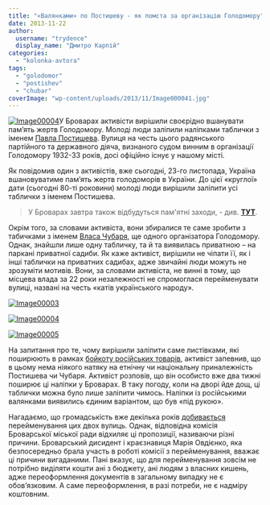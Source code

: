 ```yaml
---
title: "«Валянками» по Постишеву - як помста за організацію Голодомору"
date: 2013-11-22
author: 
  username: "trydence"
  display_name: "Дмитро Карпій"
categories: 
  - "kolonka-avtora"
tags: 
  - "golodomor"
  - "postishev"
  - "chubar"
coverImage: "wp-content/uploads/2013/11/Image000041.jpg"
---
```


[![Image00004](https://mpz.brovary.org/wp-content/uploads/2013/11/Image000041.jpg)](https://mpz.brovary.org/wp-content/uploads/2013/11/Image000041.jpg)У Броварах активісти вирішили своєрідно вшанувати пам’ять жертв Голодомору. Молоді люди заліпили наліпками таблички з іменем [Павла Постишева](https://uk.wikipedia.org/wiki/%D0%9F%D0%BE%D1%81%D1%82%D0%B8%D1%88%D0%B5%D0%B2_%D0%9F%D0%B0%D0%B2%D0%BB%D0%BE_%D0%9F%D0%B5%D1%82%D1%80%D0%BE%D0%B2%D0%B8%D1%87). Вулиця на честь цього радянського партійного та державного діяча, визнаного судом винним в організації Голодомору 1932-33 років, досі офіційно існує у нашому місті.

Як повідомив один з активістів, вже сьогодні, 23-го листопада, Україна вшановуватиме пам’ять жертв голодоморів в України. До цієї «круглої» дати (сьогодні 80-ті роковини) молоді люди вирішили заліпити усі таблички з іменем Постишева.

> У Броварах завтра також відбудуться пам'ятні заходи, - див. **[ТУТ](https://mpz.brovary.org/tsogo-tizhnya-u-brovarah-vidbudutsya-nizka-zahodiv-iz-vshanuvannya-zhertv-golodomoru/)**.

Окрім того, за словами активіста, вони збиралися те саме зробити з табичками з іменем [Власа Чубаря](https://uk.wikipedia.org/wiki/%D0%A7%D1%83%D0%B1%D0%B0%D1%80_%D0%92%D0%BB%D0%B0%D1%81_%D0%AF%D0%BA%D0%BE%D0%B2%D0%B8%D1%87), ще одного організатора Голодомору. Однак, знайшли лише одну табличку, та й та виявилась приватною – на паркані приватної садиби. Як каже активіст, вирішили не чіпати її, як і інші таблички на приватних садибах, адже звичайні люди можуть не зрозуміти мотивів. Вони, за словами активіста, не винні в тому, що місцева влада за 22 роки незалежності не спромоглася перейменувати вулиці, названі на честь «катів українського народу».

[![Image00003](https://mpz.brovary.org/wp-content/uploads/2013/11/Image000032.jpg)](https://mpz.brovary.org/wp-content/uploads/2013/11/Image000032.jpg)

[![Image00004](https://mpz.brovary.org/wp-content/uploads/2013/11/Image000041.jpg)](https://mpz.brovary.org/wp-content/uploads/2013/11/Image000041.jpg)

[![Image00005](https://mpz.brovary.org/wp-content/uploads/2013/11/Image000052.jpg)](https://mpz.brovary.org/wp-content/uploads/2013/11/Image000052.jpg)

На запитання про те, чому вирішили заліпити саме листівками, які поширюють в рамках [бойкоту російських товарів](https://uk.wikipedia.org/wiki/%D0%9D%D0%B5_%D0%BA%D1%83%D0%BF%D1%83%D0%B9_%D1%80%D0%BE%D1%81%D1%96%D0%B9%D1%81%D1%8C%D0%BA%D0%B5!), активіст запевнив, що в цьому нема ніякого натяку на етнічну чи національну приналежність Постишева чи Чубаря. Активіст розповів, що він особисто вже два тижні поширює ці наліпки у Броварах. В таку погоду, коли на дворі йде дощ, ці таблички можна було лише заліпити чимось. Наліпки із російськими валянками виявились єдиним варіантом, що був «під рукою».

Нагадаємо, що громадськість вже декілька років [добивається](https://mpz.brovary.org/shho-bi-vi-vidchuvali-yakbi-zhili-na-vul-git/) перейменування цих двох вулиць. Однак, відповідна комісія Броварської міської ради відхиляє ці пропозиції, називаючи різні причини. Броварський дисидент і краєзнавиця Марія Овдієнко, яка безпосередньо брала участь в роботі комісії з перейменування, вважає ці причини вигаданими. Пані вказує, що для перейменування зовсім не потрібно виділяти кошти ані з бюджету, ані людям з власних кишень, адже переоформлення документів в загальному випадку не є обов’язковим. А саме переоформлення, в разі потреби, не є надміру коштовним.
